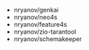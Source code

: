 - nryanov/genkai
- nryanov/neo4s
- nryanov/feature4s
- nryanov/zio-tarantool
- nryanov/schemakeeper
